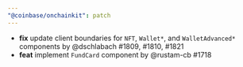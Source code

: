 ```yaml
---
"@coinbase/onchainkit": patch
---
```


- **fix** update client boundaries for `NFT`, `Wallet*`, and `WalletAdvanced*` components by @dschlabach #1809, #1810, #1821
- **feat** implement `FundCard` component by @rustam-cb #1718

